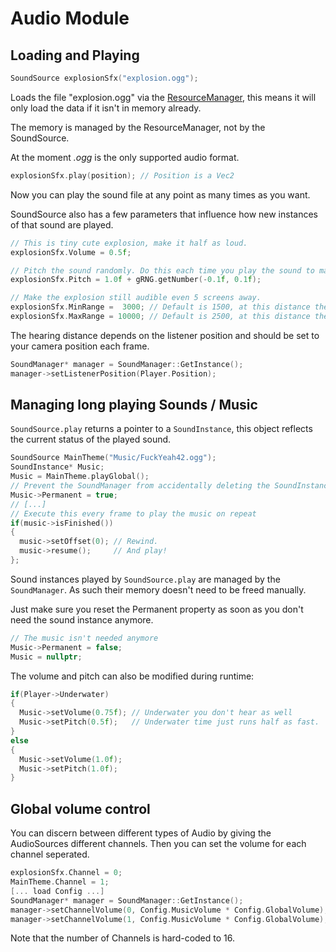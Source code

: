 # Audio Module

## Loading and Playing
```cpp
SoundSource explosionSfx("explosion.ogg");
```

Loads the file "explosion.ogg" via the [ResourceManager](../Resources/README.md), this means it will only load the data if it isn't in memory already.

The memory is managed by the ResourceManager, not by the SoundSource.

At the moment *.ogg* is the only supported audio format.

```cpp
explosionSfx.play(position); // Position is a Vec2
```

Now you can play the sound file at any point as many times as you want.

SoundSource also has a few parameters that influence how new instances of that sound are played.
```cpp
// This is tiny cute explosion, make it half as loud.
explosionSfx.Volume = 0.5f;

// Pitch the sound randomly. Do this each time you play the sound to make it sound less monotonous.
explosionSfx.Pitch = 1.0f + gRNG.getNumber(-0.1f, 0.1f); 

// Make the explosion still audible even 5 screens away.
explosionSfx.MinRange =  3000; // Default is 1500, at this distance the sound will be heard at full volume.
explosionSfx.MaxRange = 10000; // Default is 2500, at this distance the sound will be barely audible.
```

The hearing distance depends on the listener position and should be set to your camera position each frame.

```cpp
SoundManager* manager = SoundManager::GetInstance();
manager->setListenerPosition(Player.Position);
```

## Managing long playing Sounds / Music

`SoundSource.play` returns a pointer to a `SoundInstance`, this object reflects the current status of the played sound.

```cpp
SoundSource MainTheme("Music/FuckYeah42.ogg");
SoundInstance* Music;
Music = MainTheme.playGlobal();
// Prevent the SoundManager from accidentally deleting the SoundInstance
Music->Permanent = true;
// [...]
// Execute this every frame to play the music on repeat
if(music->isFinished())
{
  music->setOffset(0); // Rewind.
  music->resume();     // And play!
};
```

Sound instances played by `SoundSource.play` are managed by the `SoundManager`. As such their memory doesn't need to be freed manually.

Just make sure you reset the Permanent property as soon as you don't need the sound instance anymore.
```cpp
// The music isn't needed anymore
Music->Permanent = false;
Music = nullptr;
```

The volume and pitch can also be modified during runtime:
```cpp
if(Player->Underwater)
{
  Music->setVolume(0.75f); // Underwater you don't hear as well
  Music->setPitch(0.5f);   // Underwater time just runs half as fast.
}
else
{
  Music->setVolume(1.0f);
  Music->setPitch(1.0f);
}
```

## Global volume control
You can discern between different types of Audio by giving the AudioSources different channels. Then you can set the volume for each channel seperated.

```cpp
explosionSfx.Channel = 0;
MainTheme.Channel = 1;
[... load Config ...]
SoundManager* manager = SoundManager::GetInstance();
manager->setChannelVolume(0, Config.MusicVolume * Config.GlobalVolume);
manager->setChannelVolume(1, Config.MusicVolume * Config.GlobalVolume);
```

Note that the number of Channels is hard-coded to 16.